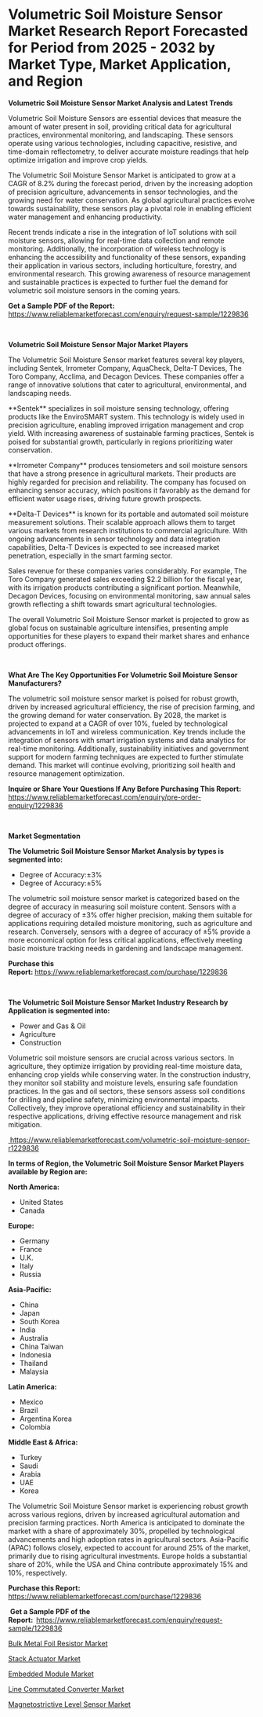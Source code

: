 <p><h1>Volumetric Soil Moisture Sensor Market Research Report Forecasted for Period from 2025 -  2032 by Market Type, Market Application, and Region</h1></p><p><strong>Volumetric Soil Moisture Sensor Market Analysis and Latest Trends</strong></p>
<p><p>Volumetric Soil Moisture Sensors are essential devices that measure the amount of water present in soil, providing critical data for agricultural practices, environmental monitoring, and landscaping. These sensors operate using various technologies, including capacitive, resistive, and time-domain reflectometry, to deliver accurate moisture readings that help optimize irrigation and improve crop yields.</p><p>The Volumetric Soil Moisture Sensor Market is anticipated to grow at a CAGR of 8.2% during the forecast period, driven by the increasing adoption of precision agriculture, advancements in sensor technologies, and the growing need for water conservation. As global agricultural practices evolve towards sustainability, these sensors play a pivotal role in enabling efficient water management and enhancing productivity.</p><p>Recent trends indicate a rise in the integration of IoT solutions with soil moisture sensors, allowing for real-time data collection and remote monitoring. Additionally, the incorporation of wireless technology is enhancing the accessibility and functionality of these sensors, expanding their application in various sectors, including horticulture, forestry, and environmental research. This growing awareness of resource management and sustainable practices is expected to further fuel the demand for volumetric soil moisture sensors in the coming years.</p></p>
<p><strong>Get a Sample PDF of the Report:&nbsp;</strong> <a href="https://www.reliablemarketforecast.com/enquiry/request-sample/1229836?utm_campaign=1108&utm_medium=2&utm_source=Github&utm_content=ia&utm_term=06042025&utm_id=volumetric-soil-moisture-sensor">https://www.reliablemarketforecast.com/enquiry/request-sample/1229836</a></p>
<p>&nbsp;</p>
<p><strong>Volumetric Soil Moisture Sensor Major Market Players</strong></p>
<p><p>The Volumetric Soil Moisture Sensor market features several key players, including Sentek, Irrometer Company, AquaCheck, Delta-T Devices, The Toro Company, Acclima, and Decagon Devices. These companies offer a range of innovative solutions that cater to agricultural, environmental, and landscaping needs.</p><p>**Sentek** specializes in soil moisture sensing technology, offering products like the EnviroSMART system. This technology is widely used in precision agriculture, enabling improved irrigation management and crop yield. With increasing awareness of sustainable farming practices, Sentek is poised for substantial growth, particularly in regions prioritizing water conservation.</p><p>**Irrometer Company** produces tensiometers and soil moisture sensors that have a strong presence in agricultural markets. Their products are highly regarded for precision and reliability. The company has focused on enhancing sensor accuracy, which positions it favorably as the demand for efficient water usage rises, driving future growth prospects.</p><p>**Delta-T Devices** is known for its portable and automated soil moisture measurement solutions. Their scalable approach allows them to target various markets from research institutions to commercial agriculture. With ongoing advancements in sensor technology and data integration capabilities, Delta-T Devices is expected to see increased market penetration, especially in the smart farming sector.</p><p>Sales revenue for these companies varies considerably. For example, The Toro Company generated sales exceeding $2.2 billion for the fiscal year, with its irrigation products contributing a significant portion. Meanwhile, Decagon Devices, focusing on environmental monitoring, saw annual sales growth reflecting a shift towards smart agricultural technologies.</p><p>The overall Volumetric Soil Moisture Sensor market is projected to grow as global focus on sustainable agriculture intensifies, presenting ample opportunities for these players to expand their market shares and enhance product offerings.</p></p>
<p>&nbsp;</p>
<p><strong>What Are The Key Opportunities For Volumetric Soil Moisture Sensor Manufacturers?</strong></p>
<p><p>The volumetric soil moisture sensor market is poised for robust growth, driven by increased agricultural efficiency, the rise of precision farming, and the growing demand for water conservation. By 2028, the market is projected to expand at a CAGR of over 10%, fueled by technological advancements in IoT and wireless communication. Key trends include the integration of sensors with smart irrigation systems and data analytics for real-time monitoring. Additionally, sustainability initiatives and government support for modern farming techniques are expected to further stimulate demand. This market will continue evolving, prioritizing soil health and resource management optimization.</p></p>
<p><strong>Inquire or Share Your Questions If Any Before Purchasing This Report:</strong> <a href="https://www.reliablemarketforecast.com/enquiry/pre-order-enquiry/1229836?utm_campaign=1108&utm_medium=2&utm_source=Github&utm_content=ia&utm_term=06042025&utm_id=volumetric-soil-moisture-sensor">https://www.reliablemarketforecast.com/enquiry/pre-order-enquiry/1229836</a></p>
<p>&nbsp;</p>
<p><strong>Market Segmentation</strong></p>
<p><strong>The Volumetric Soil Moisture Sensor Market Analysis by types is segmented into:</strong></p>
<p><ul><li>Degree of Accuracy:±3%</li><li>Degree of Accuracy:±5%</li></ul></p>
<p><p>The volumetric soil moisture sensor market is categorized based on the degree of accuracy in measuring soil moisture content. Sensors with a degree of accuracy of ±3% offer higher precision, making them suitable for applications requiring detailed moisture monitoring, such as agriculture and research. Conversely, sensors with a degree of accuracy of ±5% provide a more economical option for less critical applications, effectively meeting basic moisture tracking needs in gardening and landscape management.</p></p>
<p><strong>Purchase this Report:&nbsp;</strong><a href="https://www.reliablemarketforecast.com/purchase/1229836?utm_campaign=1108&utm_medium=2&utm_source=Github&utm_content=ia&utm_term=06042025&utm_id=volumetric-soil-moisture-sensor">https://www.reliablemarketforecast.com/purchase/1229836</a></p>
<p>&nbsp;</p>
<p><strong>The Volumetric Soil Moisture Sensor Market Industry Research by Application is segmented into:</strong></p>
<p><ul><li>Power and Gas & Oil</li><li>Agriculture</li><li>Construction</li></ul></p>
<p><p>Volumetric soil moisture sensors are crucial across various sectors. In agriculture, they optimize irrigation by providing real-time moisture data, enhancing crop yields while conserving water. In the construction industry, they monitor soil stability and moisture levels, ensuring safe foundation practices. In the gas and oil sectors, these sensors assess soil conditions for drilling and pipeline safety, minimizing environmental impacts. Collectively, they improve operational efficiency and sustainability in their respective applications, driving effective resource management and risk mitigation.</p></p>
<p><a href="https://www.reliablemarketforecast.com/volumetric-soil-moisture-sensor-r1229836?utm_campaign=1108&utm_medium=2&utm_source=Github&utm_content=ia&utm_term=06042025&utm_id=volumetric-soil-moisture-sensor">&nbsp;https://www.reliablemarketforecast.com/volumetric-soil-moisture-sensor-r1229836</a></p>
<p><strong>In terms of Region, the Volumetric Soil Moisture Sensor Market Players available by Region are:</strong></p>
<p>
    <p> <strong> North America: </strong>
        <ul>
            <li>United States</li>
            <li>Canada</li>
        </ul>
        </p> 
    <p> <strong> Europe: </strong>
        <ul>
            <li>Germany</li>
            <li>France</li>
            <li>U.K.</li>
            <li>Italy</li>
            <li>Russia</li>
        </ul>
        </p> 
    <p> <strong> Asia-Pacific: </strong>
        <ul>
            <li>China</li>
            <li>Japan</li>
            <li>South Korea</li>
            <li>India</li>
            <li>Australia</li>
            <li>China Taiwan</li>
            <li>Indonesia</li>
            <li>Thailand</li>
            <li>Malaysia</li>
        </ul>
        </p> 
    <p> <strong> Latin America: </strong>
        <ul>
            <li>Mexico</li>
            <li>Brazil</li>
            <li>Argentina Korea</li>
            <li>Colombia</li>
        </ul>
        </p> 
    <p> <strong> Middle East & Africa: </strong>
        <ul>
            <li>Turkey</li>
            <li>Saudi</li>
            <li>Arabia</li>
            <li>UAE</li>
            <li>Korea</li>
        </ul>
    </p>
    </p>
<p><p>The Volumetric Soil Moisture Sensor market is experiencing robust growth across various regions, driven by increased agricultural automation and precision farming practices. North America is anticipated to dominate the market with a share of approximately 30%, propelled by technological advancements and high adoption rates in agricultural sectors. Asia-Pacific (APAC) follows closely, expected to account for around 25% of the market, primarily due to rising agricultural investments. Europe holds a substantial share of 20%, while the USA and China contribute approximately 15% and 10%, respectively.</p></p>
<p><strong>Purchase this Report: </strong><a href="https://www.reliablemarketforecast.com/purchase/1229836?utm_campaign=1108&utm_medium=2&utm_source=Github&utm_content=ia&utm_term=06042025&utm_id=volumetric-soil-moisture-sensor">https://www.reliablemarketforecast.com/purchase/1229836</a></p>
<p>&nbsp;<strong>Get a Sample PDF of the Report:&nbsp;&nbsp;</strong><a href="https://www.reliablemarketforecast.com/enquiry/request-sample/1229836?utm_campaign=1108&utm_medium=2&utm_source=Github&utm_content=ia&utm_term=06042025&utm_id=volumetric-soil-moisture-sensor">https://www.reliablemarketforecast.com/enquiry/request-sample/1229836</a></p>
<p><strong></strong></p>
<p><p><a href="https://github.com/fontshatintj/Market-Research-Report-List-1/blob/main/bulk-metal-foil-resistor-market.md?utm_campaign=1108&utm_medium=2&utm_source=Github&utm_content=ia&utm_term=06042025&utm_id=volumetric-soil-moisture-sensor">Bulk Metal Foil Resistor Market</a></p><p><a href="https://github.com/firdwsermald/Market-Research-Report-List-1/blob/main/stack-actuator-market.md?utm_campaign=1108&utm_medium=2&utm_source=Github&utm_content=ia&utm_term=06042025&utm_id=volumetric-soil-moisture-sensor">Stack Actuator Market</a></p><p><a href="https://github.com/winjelequegt/Market-Research-Report-List-1/blob/main/embedded-module-market.md?utm_campaign=1108&utm_medium=2&utm_source=Github&utm_content=ia&utm_term=06042025&utm_id=volumetric-soil-moisture-sensor">Embedded Module Market</a></p><p><a href="https://github.com/wilzeryammy/Market-Research-Report-List-1/blob/main/line-commutated-converter-market.md?utm_campaign=1108&utm_medium=2&utm_source=Github&utm_content=ia&utm_term=06042025&utm_id=volumetric-soil-moisture-sensor">Line Commutated Converter Market</a></p><p><a href="https://github.com/bredevasil2q/Market-Research-Report-List-1/blob/main/magnetostrictive-level-sensor-market.md?utm_campaign=1108&utm_medium=2&utm_source=Github&utm_content=ia&utm_term=06042025&utm_id=volumetric-soil-moisture-sensor">Magnetostrictive Level Sensor Market</a></p></p>